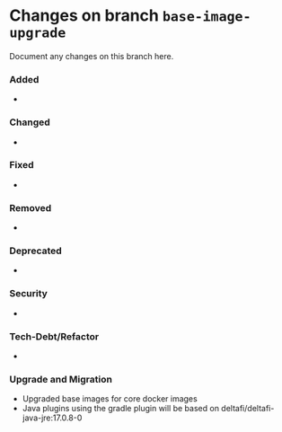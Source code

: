 # Changes on branch `base-image-upgrade`
Document any changes on this branch here.
### Added
- 

### Changed
- 

### Fixed
- 

### Removed
- 

### Deprecated
- 

### Security
- 

### Tech-Debt/Refactor
- 

### Upgrade and Migration
- Upgraded base images for core docker images
- Java plugins using the gradle plugin will be based on deltafi/deltafi-java-jre:17.0.8-0
